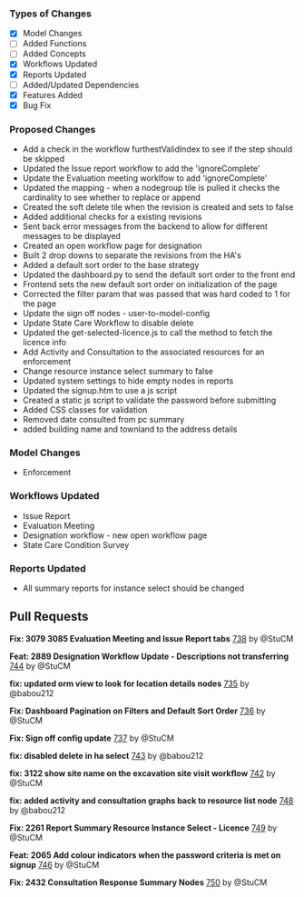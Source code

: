 ### Types of Changes
- [x] Model Changes
- [ ] Added Functions
- [ ] Added Concepts
- [x] Workflows Updated
- [x] Reports Updated
- [ ] Added/Updated Dependencies
- [x] Features Added
- [x] Bug Fix

### Proposed Changes
- Add a check in the workflow furthestValidIndex to see if the step should be skipped
- Updated the Issue report workflow to add the 'ignoreComplete'
- Update the Evaluation meeting worklfow to add 'ignoreComplete'
- Updated the mapping - when a nodegroup tile is pulled it checks the cardinality to see whether to replace or append
- Created the soft delete tile when the revision is created and sets to false
- Added additional checks for a existing revisions
- Sent back error messages from the backend to allow for different messages to be displayed
- Created an open workflow page for designation
- Built 2 drop downs to separate the revisions from the HA's
- Added a default sort order to the base strategy
- Updated the dashboard.py to send the default sort order to the front end
- Frontend sets the new default sort order on initialization of the page
- Corrected the filter param that was passed that was hard coded to 1 for the page
- Update the sign off nodes - user-to-model-config
- Update State Care Workflow to disable delete
- Updated the get-selected-licence.js to call the method to fetch the licence info
- Add Activity and Consultation to the associated resources for an enforcement
- Change resource instance select summary to false
- Updated system settings to hide empty nodes in reports
- Updated the signup.htm to use a js script
- Created a static js script to validate the password before submitting
- Added CSS classes for validation
- Removed date consulted from pc summary
- added building name and townland to the address details

### Model Changes
- Enforcement

### Workflows Updated
- Issue Report
- Evaluation Meeting
- Designation workflow - new open workflow page
- State Care Condition Survey

### Reports Updated
- All summary reports for instance select should be changed

## Pull Requests

**Fix: 3079 3085 Evaluation Meeting and Issue Report tabs**
[738](https://github.com/flaxandteal/coral-arches/pull/738) by @StuCM

**Feat: 2889 Designation Workflow Update - Descriptions not transferring**
[744](https://github.com/flaxandteal/coral-arches/pull/744) by @StuCM

**fix: updated orm view to look for location details nodes**
[735](https://github.com/flaxandteal/coral-arches/pull/735) by @babou212

**Fix: Dashboard Pagination on Filters and Default Sort Order**
[736](https://github.com/flaxandteal/coral-arches/pull/736) by @StuCM

**Fix: Sign off config update**
[737](https://github.com/flaxandteal/coral-arches/pull/737) by @StuCM

**fix: disabled delete in ha select**
[743](https://github.com/flaxandteal/coral-arches/pull/743) by @babou212

**fix: 3122 show site name on the excavation site visit workflow**
[742](https://github.com/flaxandteal/coral-arches/pull/742) by @StuCM

**fix: added activity and consultation graphs back to resource list node**
[748](https://github.com/flaxandteal/coral-arches/pull/748) by @babou212

**Fix: 2261 Report Summary Resource Instance Select - Licence**
[749](https://github.com/flaxandteal/coral-arches/pull/749) by @StuCM

**Feat: 2065 Add colour indicators when the password criteria is met on signup**
[746](https://github.com/flaxandteal/coral-arches/pull/746) by @StuCM

**Fix: 2432 Consultation Response Summary Nodes**
[750](https://github.com/flaxandteal/coral-arches/pull/750) by @StuCM

